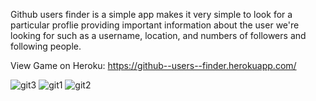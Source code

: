 Github users finder is a simple app makes it very simple to look for a particular proflie providing important information about the user we're looking for such as a username, location, and numbers of followers and following people.

View Game on Heroku: https://github--users--finder.herokuapp.com/

![git3](https://user-images.githubusercontent.com/62153882/117664572-c841ee80-b156-11eb-8ebf-aa0162842b6e.PNG)
![git1](https://user-images.githubusercontent.com/62153882/117664582-cc6e0c00-b156-11eb-9f4a-d40780846e99.PNG)
![git2](https://user-images.githubusercontent.com/62153882/117664589-cd9f3900-b156-11eb-954a-24f6e602044c.PNG)


